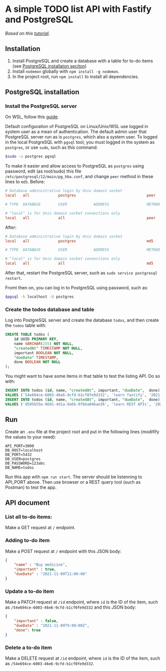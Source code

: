 # A simple TODO list API with Fastify and PostgreSQL
*Based on this [tutorial](https://wanjohi.vercel.app/posts/fastify-and-postgresql-rest-api)*.

## Installation
1. Install PostgreSQL and create a database with a table for to-do items (see [PostgreSQL installaton seciton](#postgresql-installation))
2. Install `nodemon` globally with `npm install -g nodemon`.
3. In the project root, run `npm install` to install all dependencies.

## PostgreSQL installation
### Install the PostgreSQL server
On WSL, follow this [guide](https://docs.microsoft.com/en-us/windows/wsl/tutorials/wsl-database).

Default configuration of PostgreSQL on Linux/Unix/WSL use logged in system user as a mean of authentication. The default
admin user that PostgreSQL server run as is `postgres`, which also a system user. To logged in the local PostgreSQL with
`pgsql` tool, you must logged in the system as `postgres`, or use `sudo`, such as this command:
```sh
$sudo -u postgres pgsql
```

To make it easier and allow access to PostgreSQL as `postgres` using password, edit (as root/sudo) this file 
`/etc/postgresql/12/main/pg_hba.conf`, and change `peer` method in these lines to `md5`.
Before:
```conf
# Database administrative login by Unix domain socket
local   all             postgres                                peer

# TYPE  DATABASE        USER            ADDRESS                 METHOD

# "local" is for Unix domain socket connections only
local   all             all                                     peer
```
After:
```conf
# Database administrative login by Unix domain socket
local   all             postgres                                md5

# TYPE  DATABASE        USER            ADDRESS                 METHOD

# "local" is for Unix domain socket connections only
local   all             all                                     md5
```
After that, restart the PostgreSQL server, such as `sudo service postgresql restart`.

Fromt then on, you can log in to PostgreSQL using password, such as:
```sh
$pgsql -h localhost -U postgres
```
### Create the todos database and table
Log into PostgreSQL server and create the database `todos`, and then create the `todos` table with:
```sql
CREATE TABLE todos ( 
    id UUID PRIMARY KEY, 
    name VARCHAR(255) NOT NULL, 
    "createdAt" TIMESTAMP NOT NULL, 
    important BOOLEAN NOT NULL, 
    "dueDate" TIMESTAMP, 
    done BOOLEAN NOT NULL 
);
```
You might want to have some items in that table to test the listing API. Do so with:
```sql
INSERT INTO todos (id, name, "createdAt", important, "dueDate",  done) 
VALUES ('54e694ce-6003-46e6-9cfd-b1cf0fe9d332', 'learn fastify', '2021-04-20T12:39:25Z', true, '2021-04-22T15:22:20Z', false); 
INSERT INTO todos (id, name, "createdAt", important, "dueDate",  done)  
VALUES ('d595655e-9691-4d1a-9a6b-9fbba046ae36', 'learn REST APIs', '2021-04-18T07:24:07Z',true, null, false);
```

## Run
Create an `.env` file at the project root and put in the following lines (modifify the values to your need):
```
API_PORT=3000
DB_HOST=localhost
DB_PORT=5432
DB_USER=postgres
DB_PASSWORD=123abc
DB_NAME=todos
```
Run this app with `npm run start`. The server should be listenning to API_PORT above. Then use browser or a REST query 
tool (such as Postman) to test the app.

## API document

### List all to-do items:
Make a GET request at `/` endpoint.

### Adding to-do item
Make a POST request at `/` endpoint with this JSON body:
```json
{
    "name" : "Buy medicine",
    "important" : true,
    "dueDate" : "2021-11-09T11:00:00"
}
```
### Update a to-do item
Make a PATCH request at `/id` endpoint, where `id` is the ID of the item, such as `/54e694ce-6003-46e6-9cfd-b1cf0fe9d332` and this JSON
body:
```json
{
    "important" : false,
    "dueDate" : "2021-11-09T9:00:00Z",
    "done": true
}
```

### Delete a to-do item
Make a DELETE request at `/id` endpoint,  where `id` is the ID of the item, such as `/54e694ce-6003-46e6-9cfd-b1cf0fe9d332`.